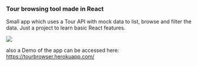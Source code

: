 ### Tour browsing tool made in React

Small app which uses a Tour API with mock data to list, browse and filter the data. Just a project to learn basic React features.

<img src="https://i.imgur.com/LkFEVbz.png" />

also a Demo of the app can be accessed here: https://tourbrowser.herokuapp.com/ 
